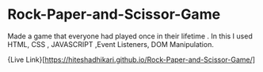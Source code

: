# Rock-Paper-and-Scissor-Game
Made a game that everyone had played once in their lifetime .
In this I used HTML, CSS , JAVASCRIPT ,Event Listeners, DOM Manipulation.

{Live Link}[https://hiteshadhikari.github.io/Rock-Paper-and-Scissor-Game/]

